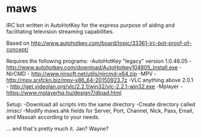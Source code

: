 # maws
IRC bot written in AutoHotKey for the express purpose of aiding and facilitating television streaming capabilities.

Based on http://www.autohotkey.com/board/topic/33361-irc-bot-proof-of-concept/

Requires the following programs:
-AutoHotKey "legacy" version 1.0.48.05 - http://www.autohotkey.com/download/AutoHotkey104805_Install.exe
-NirCMD - http://www.nirsoft.net/utils/nircmd-x64.zip
-MPV - http://mpv.srsfckn.biz/mpv-x86_64-20150923.7z
-VLC anything above 2.0.1 - http://get.videolan.org/vlc/2.2.1/win32/vlc-2.2.1-win32.exe
-Mplayer - https://www.mplayerhq.hu/design7/dload.html

Setup:
-Download all scripts into the same directory
-Create directory called /misc/
-Modify maws.ahk fields for Server, Port, Channel, Nick, Pass, Email, and Massah according to your needs.

... and that's pretty much it. Jan? Wayne?
